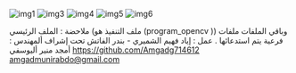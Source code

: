 ![img1](https://github.com/EyadAlshamiri/Image_Processing/assets/151565255/daaf4f84-fc7f-48a6-986f-73db7b1fe2d6)
![img3](https://github.com/EyadAlshamiri/Image_Processing/assets/151565255/8fb93805-5f56-41b1-a518-128c949912a1)
![img4](https://github.com/EyadAlshamiri/Image_Processing/assets/151565255/7aa1206a-bfcd-4e61-b763-1a26e40b260f)
![img5](https://github.com/EyadAlshamiri/Image_Processing/assets/151565255/1a2aa899-76bd-469a-b8b3-ec2122d3dd66)
![img6](https://github.com/EyadAlshamiri/Image_Processing/assets/151565255/95697504-3771-46c8-9dfc-b5e5d5489b0a)

ملاحضة : الملف الرئيسي (ملف التنفيذ هو (program_opencv )) وباقي الملفات ملفات فرعية يتم استدعائها .
عمل : إياد فهيم الشميري - بندر الفاتش 
تحت إشراف ألمهندس : أمجد منير أليوسفي   https://github.com/Amgadg714612    amgadmunirabdo@gmail.com 

